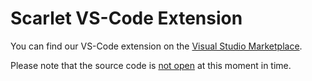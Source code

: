 # Scarlet VS-Code Extension

You can find our VS-Code extension on the [Visual Studio Marketplace][marketplace].

Please note that the source code is [not open][license] at this moment in time.

[marketplace]: https://marketplace.visualstudio.com/items?itemName=scarlet.scarlet
[license]: https://marketplace.visualstudio.com/items/scarlet.scarlet/license
